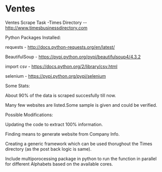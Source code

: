 # Ventes
Ventes Scrape Task -Times Directory -- http://www.timesbusinessdirectory.com

Python Packages Installed:

requests - http://docs.python-requests.org/en/latest/

BeautifulSoup - https://pypi.python.org/pypi/beautifulsoup4/4.3.2

import csv - https://docs.python.org/2/library/csv.html

selenium - https://pypi.python.org/pypi/selenium

Some Stats:

About 90% of the data is scraped succesfully till now.

Many few websites are listed.Some sample is given and could be verified.

Possible Modifications:

Updating the code to extract 100% information.

Finding means to generate website from Company Info.

Creating a generic framework which can be used thorughout the Times directory (as the post back logic is same).

Include multiporocessing package in python to run the function in parallel for different Alphabets based on the available cores.

